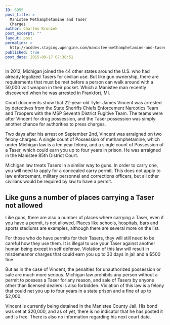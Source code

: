 ```yaml
---
ID: 6955
post_title: >
  Manistee Methamphetamine and Taser
  Charges
author: Charles Kronzek
post_excerpt: ""
layout: post
permalink: >
  http://acddev.staging.wpengine.com/manistee-methamphetamine-and-taser-charges.html
published: true
post_date: 2015-09-17 07:38:51
---
```

In 2012, Michigan joined the 44 other states around the U.S. who had already legalized Tasers for civilian use. But like gun ownership, there are requirements that must be met before a person can walk around with a 50,000 volt weapon in their pocket. Which a Manistee man recently discovered when he was arrested in Frankfort, MI.

<!--more-->

<span style="font-weight: 400;">Court documents show that 22-year-old Tyler James Vincent was arrested by detectives from the </span><span style="font-weight: 400;">State Sheriffs Chiefs Enforcement Narcotics Team and Troopers with the MSP Seventh District Fugitive Team. The teams were after Vincent for drug possession, and the Taser possession was simply another chance for authorities to press charges.</span>

<span style="font-weight: 400;">Two days after his arrest on September 2nd, Vincent was arraigned on two felony charges. A single count of Possession of methamphetamine, which under Michigan law is a ten year felony, and a single count of Possession of a Taser, which could earn you up to four years in prison. He was arraigned in the Manistee </span><span style="font-weight: 400;">85th District Court.</span>

<span style="font-weight: 400;">Michigan law treats Tasers in a similar way to guns. In order to carry one, you will need to apply for a concealed carry permit. This does not apply to law enforcement, military personnel and corrections officers, but all other civilians would be required by law to have a permit.</span>


<h2>Like guns a number of places carrying a Taser not allowed</h2>

<span style="font-weight: 400;">Like guns, there are also a number of places where carrying a Taser, even if you have a permit, is not allowed. Places like schools, hospitals, bars and sports stadiums are examples, although there are several more on the list.</span>

<span style="font-weight: 400;">For those who do have permits for their Tasers, they will still need to be careful how they use them. It is illegal to use your Taser against another human being except in self defense. Violation of this law will result in misdemeanor charges that could earn you up to 30 days in jail and a $500 fine.</span>

<span style="font-weight: 400;">But as in the case of Vincent, the penalties for unauthorized possession or sale are much more serious. Michigan law prohibits any person without a permit to possess a Taser for any reason, and sale of Tasers by anyone other than licensed dealers is also forbidden. Violation of this law is a felony that could net you up to four years in a state prison and a fine of up to $2,000.</span>

<span style="font-weight: 400;">Vincent is currently being detained in the Manistee County Jail. His bond was set at $20,000, and as of yet, there is no indicator that he has posted it and is free. There is also no information regarding his next court date.</span>